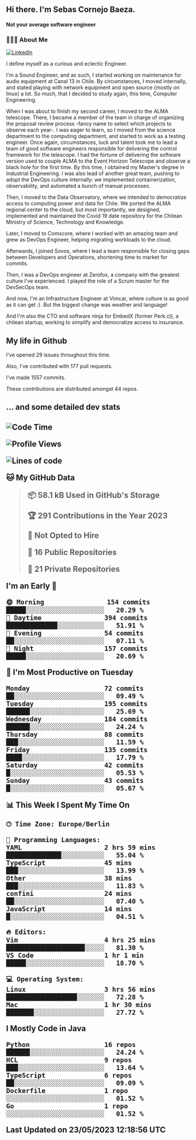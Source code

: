 <h2> Hi there.  I'm Sebas Cornejo Baeza.</h2>
<h4> Not your average software engineer</h4>
<h3> 👨🏻‍💻 About Me </h3>
<a href="http://linkedin.com/in/sebastian-cornejo-baeza/"><img alt="LinkedIn" src="https://img.shields.io/badge/Sebas%20Cornejo%20-informational?style=appveyor&logo=linkedin"></a>


I define myself as a curious and eclectic Engineer.

I'm a Sound Engineer, and as such, I started working on maintenance for audio equipment at Canal 13 in Chile.
By circumstances, I moved internally, and stated playing with network equipment and open source (mostly on linux) 
a lot. So much, that I decided to study again, this time, Computer Engineering.

When I was about to finish my second career, I moved to the ALMA telescope. There, I became a member of the team
in charge of organizing the proposal review process -fancy name to select which projects to observe each year-. 
I was eager to learn, so I moved from the science department to the computing department, and started to work as 
a testing engineer. Once again, circumstances, luck and talent took me to lead a team of good software engineers 
responsible for delivering the control framework for the telescope. I had the fortune of delivering the software
version used to couple ALMA to the Event Horizon Telescope and observe a black hole for the first time.
By this time, I obtained my Master's degree in Industrial Engineering.
I was also lead of another great team, pushing to adopt the DevOps culture internally: we implemented containerization, observability, and automated a bunch of manual processes.

Then, I moved to the Data Observatory, where we intended to democratize access to computing power
and data for Chile. We ported the ALMA regional center to the cloud, but most importantly, we designed, implemented
and maintained the Covid 19 date repository for the Chilean Ministry of Science, Technology and Knowledge.

Later, I moved to Comscore, where I worked with an amazing team and grew as DevOps Engineer, helping migrating workloads to the cloud.

Afterwards, I joined Sovos, where I lead a team responsible for closing gaps between Developers and Operations, shortening time to market for commits.

Then, I was a DevOps engineer at Zerofox, a company with the greatest culture I've experienced. I played the role of a Scrum master for the DevSecOps team.

And now, I'm an Infrastructure Engineer at Vimcar, where culture is as good as it can get :). But the biggest change was weather and language!
 
And I'm also the CTO and software ninja for EmbedX (former Perk.cl), a chilean startup, working to simplify and democratize access to insurance.

<h2> My life in Github </h2>

I've opened 29 issues throughout this time.

Also, I've contributed with 177 pull requests.

I've made 1557 commits.

These contributions are distributed amongst 44 repos.

<h2>... and some detailed dev stats<h2>

<!--START_SECTION:waka-->
![Code Time](http://img.shields.io/badge/Code%20Time-348%20hrs%2053%20mins-blue)

![Profile Views](http://img.shields.io/badge/Profile%20Views-0-blue)

![Lines of code](https://img.shields.io/badge/From%20Hello%20World%20I%27ve%20Written-629.8%20thousand%20lines%20of%20code-blue)

**🐱 My GitHub Data** 

> 📦 58.1 kB Used in GitHub's Storage 
 > 
> 🏆 291 Contributions in the Year 2023
 > 
> 🚫 Not Opted to Hire
 > 
> 📜 16 Public Repositories 
 > 
> 🔑 21 Private Repositories 
 > 
**I'm an Early 🐤** 

```text
🌞 Morning                154 commits         █████░░░░░░░░░░░░░░░░░░░░   20.29 % 
🌆 Daytime                394 commits         █████████████░░░░░░░░░░░░   51.91 % 
🌃 Evening                54 commits          ██░░░░░░░░░░░░░░░░░░░░░░░   07.11 % 
🌙 Night                  157 commits         █████░░░░░░░░░░░░░░░░░░░░   20.69 % 
```
📅 **I'm Most Productive on Tuesday** 

```text
Monday                   72 commits          ██░░░░░░░░░░░░░░░░░░░░░░░   09.49 % 
Tuesday                  195 commits         ██████░░░░░░░░░░░░░░░░░░░   25.69 % 
Wednesday                184 commits         ██████░░░░░░░░░░░░░░░░░░░   24.24 % 
Thursday                 88 commits          ███░░░░░░░░░░░░░░░░░░░░░░   11.59 % 
Friday                   135 commits         ████░░░░░░░░░░░░░░░░░░░░░   17.79 % 
Saturday                 42 commits          █░░░░░░░░░░░░░░░░░░░░░░░░   05.53 % 
Sunday                   43 commits          █░░░░░░░░░░░░░░░░░░░░░░░░   05.67 % 
```


📊 **This Week I Spent My Time On** 

```text
🕑︎ Time Zone: Europe/Berlin

💬 Programming Languages: 
YAML                     2 hrs 59 mins       ██████████████░░░░░░░░░░░   55.04 % 
TypeScript               45 mins             ███░░░░░░░░░░░░░░░░░░░░░░   13.99 % 
Other                    38 mins             ███░░░░░░░░░░░░░░░░░░░░░░   11.83 % 
confini                  24 mins             ██░░░░░░░░░░░░░░░░░░░░░░░   07.40 % 
JavaScript               14 mins             █░░░░░░░░░░░░░░░░░░░░░░░░   04.51 % 

🔥 Editors: 
Vim                      4 hrs 25 mins       ████████████████████░░░░░   81.30 % 
VS Code                  1 hr 1 min          █████░░░░░░░░░░░░░░░░░░░░   18.70 % 

💻 Operating System: 
Linux                    3 hrs 56 mins       ██████████████████░░░░░░░   72.28 % 
Mac                      1 hr 30 mins        ███████░░░░░░░░░░░░░░░░░░   27.72 % 
```

**I Mostly Code in Java** 

```text
Python                   16 repos            ██████░░░░░░░░░░░░░░░░░░░   24.24 % 
HCL                      9 repos             ███░░░░░░░░░░░░░░░░░░░░░░   13.64 % 
TypeScript               6 repos             ██░░░░░░░░░░░░░░░░░░░░░░░   09.09 % 
Dockerfile               1 repo              ░░░░░░░░░░░░░░░░░░░░░░░░░   01.52 % 
Go                       1 repo              ░░░░░░░░░░░░░░░░░░░░░░░░░   01.52 % 
```




 Last Updated on 23/05/2023 12:18:56 UTC
<!--END_SECTION:waka-->
